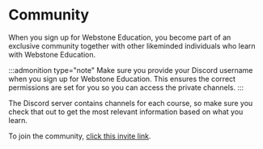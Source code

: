 # Community

When you sign up for Webstone Education, you become part of an exclusive community together with other likeminded individuals who learn with Webstone Education.

:::admonition type="note"
Make sure you provide your Discord username when you sign up for Webstone Education. This ensures the correct permissions are set for you so you can access the private channels.
:::

The Discord server contains channels for each course, so make sure you check that out to get the most relevant information based on what you learn.

To join the community, [click this invite link](https://discord.gg/EzJDBT6uRv).

